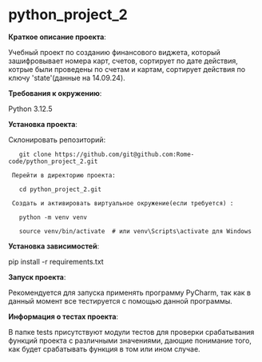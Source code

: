 # python_project_2

**Краткое описание проекта**:

Учебный проект по созданию финансового виджета, который зашифровывает номера карт,
счетов, сортирует по дате действия, котрые были проведены по счетам и картам,
сортирует действия по ключу 'state'(данные на 14.09.24).

**Требования к окружению**:

Python 3.12.5

**Установка проекта**:

 Склонировать репозиторий:

       git clone https://github.com/git@github.com:Rome-code/python_project_2.git

     Перейти в директорию проекта:

       cd python_project_2.git

     Создать и активировать виртуальное окружение(если требуется) :

       python -m venv venv

       source venv/bin/activate  # или venv\Scripts\activate для Windows

**Установка зависимостей**:

   pip install -r requirements.txt
   
**Запуск проекта**:

   Рекомендуется для запуска применять программу PyCharm, так как в данный момент
   все тестируется с помощью данной программы.
   
**Информация о тестах проекта**:
   
   В папке tests присутствуют модули тестов для проверки срабатывания функций проекта
   с различными значениями, дающие понимание того, как будет срабатывать функция в том
   или ином случае.